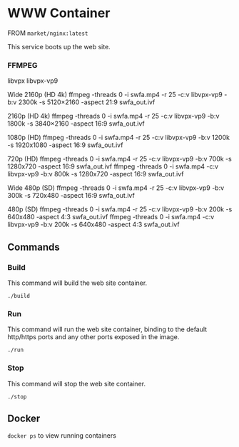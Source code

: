 # WWW Container #

FROM `market/nginx:latest`

This service boots up the web site.

### FFMPEG ##

libvpx
libvpx-vp9

Wide 2160p (HD 4k)
ffmpeg -threads 0 -i swfa.mp4 -r 25 -c:v libvpx-vp9 -b:v 2300k -s 5120×2160 -aspect 21:9 swfa_out.ivf

2160p (HD 4k)
ffmpeg -threads 0 -i swfa.mp4 -r 25 -c:v libvpx-vp9 -b:v 1800k -s 3840×2160 -aspect 16:9 swfa_out.ivf

1080p (HD)
ffmpeg -threads 0 -i swfa.mp4 -r 25 -c:v libvpx-vp9 -b:v 1200k -s 1920x1080 -aspect 16:9 swfa_out.ivf

720p (HD)
ffmpeg -threads 0 -i swfa.mp4 -r 25 -c:v libvpx-vp9 -b:v 700k -s 1280x720 -aspect 16:9 swfa_out.ivf
ffmpeg -threads 0 -i swfa.mp4 -c:v libvpx-vp9 -b:v 800k -s 1280x720 -aspect 16:9 swfa_out.ivf

Wide 480p (SD)
ffmpeg -threads 0 -i swfa.mp4 -r 25 -c:v libvpx-vp9 -b:v 300k -s 720x480 -aspect 16:9 swfa_out.ivf

480p (SD)
ffmpeg -threads 0 -i swfa.mp4 -r 25 -c:v libvpx-vp9 -b:v 200k -s 640x480 -aspect 4:3 swfa_out.ivf
ffmpeg -threads 0 -i swfa.mp4 -c:v libvpx-vp9 -b:v 200k -s 640x480 -aspect 4:3 swfa_out.ivf

## Commands ##

### Build ###
This command will build the web site container.

`./build`

### Run ###
This command will run the web site container, binding to the default http/https ports and any other ports exposed in the image.

`./run`

### Stop ###
This command will stop the web site container.

`./stop`

## Docker ##
`docker ps` to view running containers
